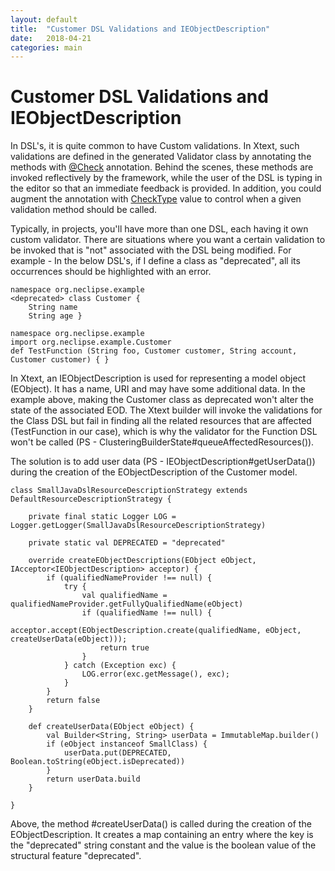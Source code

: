 ```yaml
---
layout: default
title:  "Customer DSL Validations and IEObjectDescription"
date:   2018-04-21
categories: main
---
```


# Customer DSL Validations and IEObjectDescription

In DSL's, it is quite common to have Custom validations. In Xtext, such validations are defined in the generated Validator class by annotating the methods with [@Check](http://download.eclipse.org/modeling/tmf/xtext/javadoc/2.9/org/eclipse/xtext/validation/Check.html) annotation. Behind the scenes, these methods are invoked reflectively by the framework, while the user of the DSL is typing in the editor so that an immediate feedback is provided. In addition, you could augment the annotation with [CheckType](http://download.eclipse.org/modeling/tmf/xtext/javadoc/2.9/org/eclipse/xtext/validation/CheckType.html) value to control when a given validation method should be called.

Typically, in projects, you'll have more than one DSL, each having it own custom validator. There are situations where you want a certain validation to be invoked that is "not" associated with the DSL being modified. For example - In the below DSL's, if I define a class as "deprecated", all its occurrences should be highlighted with an error. 

```
namespace org.neclipse.example
<deprecated> class Customer {  
    String name 
    String age }  
```
```
namespace org.neclipse.example
import org.neclipse.example.Customer
def TestFunction (String foo, Customer customer, String account, Customer customer) { } 
```
In Xtext, an IEObjectDescription is used for representing a model object (EObject). It has a name, URI and may have some additional data. In the example above, making the Customer class as deprecated won't alter the state of the associated EOD.  The Xtext builder will invoke the validations for the Class DSL but fail in finding all the related resources that are affected (TestFunction in our case), which is why the validator for the Function DSL won't be called (PS - ClusteringBuilderState#queueAffectedResources()). 

The solution is to add user data (PS - IEObjectDescription#getUserData()) during the creation of the EObjectDescription of the Customer model. 

```
class SmallJavaDslResourceDescriptionStrategy extends DefaultResourceDescriptionStrategy {

	private final static Logger LOG = Logger.getLogger(SmallJavaDslResourceDescriptionStrategy)

	private static val DEPRECATED = "deprecated"

	override createEObjectDescriptions(EObject eObject, IAcceptor<IEObjectDescription> acceptor) {
		if (qualifiedNameProvider !== null) {
			try {
				val qualifiedName = qualifiedNameProvider.getFullyQualifiedName(eObject)
				if (qualifiedName !== null) {
					acceptor.accept(EObjectDescription.create(qualifiedName, eObject, createUserData(eObject)));
					return true
				}
			} catch (Exception exc) {
				LOG.error(exc.getMessage(), exc);
			}
		}
		return false
	}

	def createUserData(EObject eObject) {
		val Builder<String, String> userData = ImmutableMap.builder()
		if (eObject instanceof SmallClass) {
			userData.put(DEPRECATED, Boolean.toString(eObject.isDeprecated))
		}
		return userData.build
	}

}
```

Above, the method #createUserData() is called during the creation of the EObjectDescription. It creates a map containing an entry where the key is the "deprecated" string constant and the value is the boolean value of the structural feature "deprecated".

